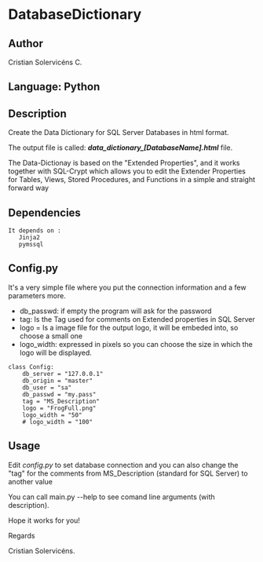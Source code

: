 # DatabaseDictionary

## Author
Cristian Solervicéns C.

## Language: Python

## Description

Create the Data Dictionary for SQL Server Databases in html format.

The output file is called: ***data_dictionary_[DatabaseName].html*** file.

The Data-Dictionay is based on the "Extended Properties", and it works together with SQL-Crypt which allows you to edit the
Extender Properties for Tables, Views, Stored Procedures, and Functions in a simple and straight forward way


## Dependencies

```
It depends on :
   Jinja2
   pymssql
```

## Config.py

It's a very simple file where you put the connection information and a few parameters more.

* db_passwd: if empty the program will ask for the password
* tag: Is the Tag used for comments on Extended properties in SQL Server
* logo = Is a image file for the output logo, it will be embeded into, so choose a small one
* logo_width: expressed in pixels so you can choose the size in which the logo will be displayed.

```
class Config:
    db_server = "127.0.0.1"
    db_origin = "master"
    db_user = "sa"
    db_passwd = "my.pass"
    tag = "MS_Description"
    logo = "FrogFull.png"
    logo_width = "50"
    # logo_width = "100"
```

## Usage

Edit *config.py* to set database connection and you can also change the "tag" for the comments from MS_Description (standard for SQL Server) to another value

You can call main.py --help to see comand line arguments (with description).


Hope it works for you!

Regards

Cristian Solervicéns.
